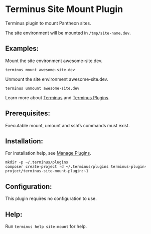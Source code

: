 # Terminus Site Mount Plugin

Terminus plugin to mount Pantheon sites.

The site environment will be mounted in `/tmp/site-name.dev`.

## Examples:
Mount the site environment awesome-site.dev.
```
terminus mount awesome-site.dev
```

Unmount the site environment awesome-site.dev.
```
terminus unmount awesome-site.dev
```

Learn more about [Terminus](https://pantheon.io/docs/terminus/) and [Terminus Plugins](https://pantheon.io/docs/terminus/plugins/).

## Prerequisites:

Executable mount, umount and sshfs commands must exist.

## Installation:
For installation help, see [Manage Plugins](https://pantheon.io/docs/terminus/plugins/).

```
mkdir -p ~/.terminus/plugins
composer create-project -d ~/.terminus/plugins terminus-plugin-project/terminus-site-mount-plugin:~1
```

## Configuration:

This plugin requires no configuration to use.

## Help:
Run `terminus help site:mount` for help.
